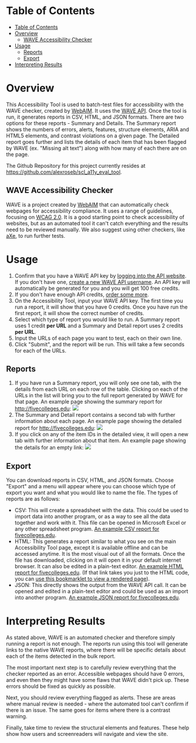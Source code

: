 # Table of Contents

- [Table of Contents](#table-of-contents)
- [Overview](#overview)
	- [WAVE Accessibility Checker](#wave-accessibility-checker)
- [Usage](#usage)
	- [Reports](#reports)
	- [Export](#export)
- [Interpreting Results](#interpreting-results)


# Overview
This Accessibility Tool is used to batch-test files for accessibility with the WAVE checker, created by [WebAIM](http://webaim.org). It uses the [WAVE API](https://wave.webaim.org/api/). Once the tool is run, it generates reports in CSV, HTML, and JSON formats. There are two options for these reports - Summary and Details. The Summary report shows the numbers of errors, alerts, features, structure elements, ARIA and HTML5 elements, and contrast violations on a given page. The Detailed report goes further and lists the details of each item that has been flagged by WAVE (ex. "Missing alt text") along with how many of each there are on the page.

The Github Repository for this project currently resides at https://github.com/alexroseb/scl_a11y_eval_tool.

## WAVE Accessibility Checker

WAVE is a project created by [WebAIM](http://webaim.org) that can automatically check webpages for accessibility compliance. It uses a range of guidelines, focusing on [WCAG 2.0](https://www.w3.org/WAI/WCAG20/quickref/). It is a good starting point to check accessibility of websites, but as an automated tool it can't catch everything and the results need to be reviewed manually. We also suggest using other checkers, like [aXe](https://www.deque.com/axe/), to run further tests.

# Usage

1. Confirm that you have a WAVE API key by [logging into the API website](https://wave.webaim.org/api/login). If you don't have one, [create a new WAVE API username](https://wave.webaim.org/api/register). An API key will automatically be generated for you and you will get 100 free credits.
2. If you don't have enough API credits, [order some more](https://wave.webaim.org/api/order).
3. On the Accessibility Tool, input your WAVE API key. The first time you run a report, it will show that you have 0 credits. Once you have run the first report, it will show the correct number of credits.
4. Select which type of report you would like to run. A Summary report uses 1 credit **per URL** and a Summary and Detail report uses 2 credits **per URL**.
5. Input the URLs of each page you want to test, each on their own line.
6. Click "Submit", and the report will be run. This will take a few seconds for each of the URLs.

## Reports
1. If you have run a Summary report, you will only see one tab, with the details from each URL on each row of the table. Clicking on each of the URLs in the list will bring you to the full report generated by WAVE for that page. An example page showing the summary report for http://fivecolleges.edu: ![](examples/FiveCollegesExampleSummary.png)
2. The Summary and Detail report contains a second tab with further information about each page. An example page showing the detailed report for http://fivecolleges.edu: ![](examples/FiveCollegesExampleDetailed.png)
3. If you click on any of the item IDs in the detailed view, it will open a new tab with further information about that item. An example page showing the details for an empty link: ![](examples/DetailsExample.png)

## Export
You can download reports in CSV, HTML, and JSON formats. Choose "Export" and a menu will appear where you can choose which type of export you want and what you would like to name the file. The types of reports are as follows:

* CSV: This will create a spreadsheet with the data. This could be used to import data into another program, or as a way to see all the data together and work with it. This file can be opened in Microsoft Excel or any other spreadsheet program. [An example CSV report for fivecolleges.edu](examples/FiveCollegesExample.csv).
* HTML: This generates a report similar to what you see on the main Accessibility Tool page, except it is available offline and can be accessed anytime. It is the most visual out of all the formats. Once the file has downloaded, clicking on it will open it in your default internet browser. It can also be edited in a plain-text editor. [An example HTML report for fivecolleges.edu](examples/FiveCollegesExample.html). (If that link takes you just to the HTML code, you can [use this bookmarklet to view a rendered page](http://htmlpreview.github.io/)).
* JSON: This directly shows the output from the WAVE API call. It can be opened and edited in a plain-text editor and could be used as an import into another program. [An example JSON report for fivecolleges.edu](examples/FiveCollegesExample.json).

# Interpreting Results

As stated above, WAVE is an automated checker and therefore simply running a report is not enough. The reports run using this tool will generate links to the native WAVE reports, where there will be specific details about each of the items detected in the bulk report. 

The most important next step is to carefully review everything that the checker reported as an error. Accessible webpages should have 0 errors, and even then they might have some flaws that WAVE didn't pick up. These errors should be fixed as quickly as possible.

Next, you should review everything flagged as alerts. These are areas where manual review is needed - where the automated tool can't confirm if there is an issue. The same goes for items where there is a contrast warning.

Finally, take time to review the structural elements and features. These help show how users and screenreaders will navigate and view the site.
